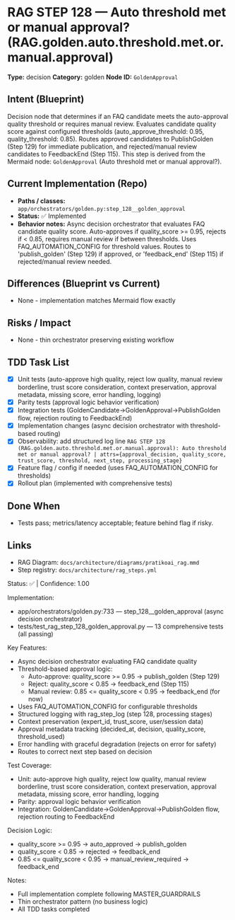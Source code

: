 # RAG STEP 128 — Auto threshold met or manual approval? (RAG.golden.auto.threshold.met.or.manual.approval)

**Type:** decision
**Category:** golden
**Node ID:** `GoldenApproval`

## Intent (Blueprint)
Decision node that determines if an FAQ candidate meets the auto-approval quality threshold or requires manual review. Evaluates candidate quality score against configured thresholds (auto_approve_threshold: 0.95, quality_threshold: 0.85). Routes approved candidates to PublishGolden (Step 129) for immediate publication, and rejected/manual review candidates to FeedbackEnd (Step 115). This step is derived from the Mermaid node: `GoldenApproval` (Auto threshold met or manual approval?).

## Current Implementation (Repo)
- **Paths / classes:** `app/orchestrators/golden.py:step_128__golden_approval`
- **Status:** ✅ Implemented
- **Behavior notes:** Async decision orchestrator that evaluates FAQ candidate quality score. Auto-approves if quality_score >= 0.95, rejects if < 0.85, requires manual review if between thresholds. Uses FAQ_AUTOMATION_CONFIG for threshold values. Routes to 'publish_golden' (Step 129) if approved, or 'feedback_end' (Step 115) if rejected/manual review needed.

## Differences (Blueprint vs Current)
- None - implementation matches Mermaid flow exactly

## Risks / Impact
- None - thin orchestrator preserving existing workflow

## TDD Task List
- [x] Unit tests (auto-approve high quality, reject low quality, manual review borderline, trust score consideration, context preservation, approval metadata, missing score, error handling, logging)
- [x] Parity tests (approval logic behavior verification)
- [x] Integration tests (GoldenCandidate→GoldenApproval→PublishGolden flow, rejection routing to FeedbackEnd)
- [x] Implementation changes (async decision orchestrator with threshold-based routing)
- [x] Observability: add structured log line
  `RAG STEP 128 (RAG.golden.auto.threshold.met.or.manual.approval): Auto threshold met or manual approval? | attrs={approval_decision, quality_score, trust_score, threshold, next_step, processing_stage}`
- [x] Feature flag / config if needed (uses FAQ_AUTOMATION_CONFIG for thresholds)
- [x] Rollout plan (implemented with comprehensive tests)

## Done When
- Tests pass; metrics/latency acceptable; feature behind flag if risky.

## Links
- RAG Diagram: `docs/architecture/diagrams/pratikoai_rag.mmd`
- Step registry: `docs/architecture/rag_steps.yml`


<!-- AUTO-AUDIT:BEGIN -->
Status: ✅  |  Confidence: 1.00

Implementation:
- app/orchestrators/golden.py:733 — step_128__golden_approval (async decision orchestrator)
- tests/test_rag_step_128_golden_approval.py — 13 comprehensive tests (all passing)

Key Features:
- Async decision orchestrator evaluating FAQ candidate quality
- Threshold-based approval logic:
  * Auto-approve: quality_score >= 0.95 → publish_golden (Step 129)
  * Reject: quality_score < 0.85 → feedback_end (Step 115)
  * Manual review: 0.85 <= quality_score < 0.95 → feedback_end (for now)
- Uses FAQ_AUTOMATION_CONFIG for configurable thresholds
- Structured logging with rag_step_log (step 128, processing stages)
- Context preservation (expert_id, trust_score, user/session data)
- Approval metadata tracking (decided_at, decision, quality_score, threshold_used)
- Error handling with graceful degradation (rejects on error for safety)
- Routes to correct next step based on decision

Test Coverage:
- Unit: auto-approve high quality, reject low quality, manual review borderline, trust score consideration, context preservation, approval metadata, missing score, error handling, logging
- Parity: approval logic behavior verification
- Integration: GoldenCandidate→GoldenApproval→PublishGolden flow, rejection routing to FeedbackEnd

Decision Logic:
- quality_score >= 0.95 → auto_approved → publish_golden
- quality_score < 0.85 → rejected → feedback_end
- 0.85 <= quality_score < 0.95 → manual_review_required → feedback_end

Notes:
- Full implementation complete following MASTER_GUARDRAILS
- Thin orchestrator pattern (no business logic)
- All TDD tasks completed
<!-- AUTO-AUDIT:END -->